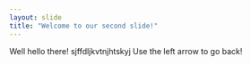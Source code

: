 ```yaml
---
layout: slide
title: "Welcome to our second slide!"
---
```

Well hello there! sjffdljkvtnjhtskyj
Use the left arrow to go back!
